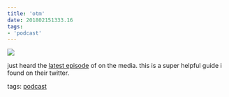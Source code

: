 ```yaml
---
title: 'otm'
date: 201802151333.16
tags:
- 'podcast'
---
```


![](https://bhh.sh/pub/photos/IMG_20180215_121947.jpg)

just heard the [latest
episode](https://www.wnyc.org/story/safety-net-just-got-a-little-less-safe)
of on the media. this is a super helpful guide i found on their twitter.

tags: [podcast](tag_podcast.html)

